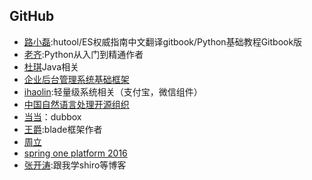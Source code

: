 ## GitHub
- [路小磊](https://github.com/looly):hutool/ES权威指南中文翻译gitbook/Python基础教程Gitbook版
- [老齐](https://github.com/qiwsir):Python从入门到精通作者
- [杜琪](https://github.com/duqicauc)Java相关
- [企业后台管理系统基础框架](https://github.com/hs-web)
- [ihaolin](https://github.com/ihaolin):轻量级系统相关（支付宝，微信组件）
- [中国自然语言处理开源组织](https://github.com/NLPchina)
- [当当](https://github.com/dangdangdotcom)：dubbox
- [王爵](https://github.com/biezhi):blade框架作者
- [周立](https://github.com/eacdy)
- [spring one platform 2016](https://github.com/SpringOnePlatform2016)
- [张开涛](https://github.com/zhangkaitao):跟我学shiro等博客